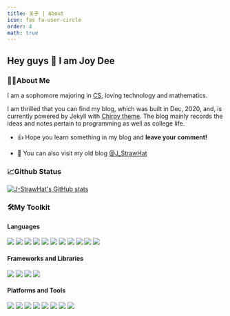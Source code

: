 ```yaml
---
title: 关于 | About
icon: fas fa-user-circle
order: 4
math: true
---
```


## Hey guys 👋 I am Joy Dee

### 🙆‍♂️About Me

I am a sophomore majoring in [CS](https://baike.baidu.com/item/%E8%AE%A1%E7%AE%97%E6%9C%BA%E7%A7%91%E5%AD%A6%E4%B8%8E%E6%8A%80%E6%9C%AF/663582?fr=aladdin), loving technology and mathematics. 

I am thrilled that you can find my blog, which was built in Dec, 2020, and, is currently powered by Jekyll with [Chirpy theme](https://github.com/cotes2020/jekyll-theme-chirpy). The blog mainly records the ideas and notes pertain to programming as well as college life.


+ 👍 Hope you learn something in my blog and **leave your comment!**  

+ 👯 You can also visit my old blog [@J_StrawHat](https://www.cnblogs.com/J-StrawHat)

### 📈Github Status

[![J-StrawHat's GitHub stats](https://github-readme-stats.vercel.app/api?username=j-strawhat&show_icons=true&include_all_commits=true&count_private=true&cache_seconds=7200)](https://github.com/anuraghazra/github-readme-stats)

### 🛠️My Toolkit

#### Languages

![](https://img.shields.io/badge/Java-f03566.svg?logo=java&logoColor=white) ![](https://img.shields.io/badge/C++-00599C.svg?logo=cplusplus&logoColor=white) ![](https://img.shields.io/badge/C%20Language-0a71b4.svg?logo=c&logoColor=white) ![](https://img.shields.io/badge/-Assembly%20Language-24324a) ![](https://img.shields.io/badge/SQL%20-%23025E8C.svg?logo=amazon-dynamodb&logoColor=white) ![](https://img.shields.io/badge/-Verilog-yellow) ![](https://img.shields.io/badge/LaTeX%20-%23008080.svg?logo=LaTeX&logoColor=white) ![](https://img.shields.io/badge/Markdown-%23000000.svg?logo=markdown&logoColor=white) ![](https://img.shields.io/badge/HTML%20-%23E34F26.svg?logo=html5&logoColor=white) ![](https://img.shields.io/badge/CSS%20-%231572B6.svg?logo=css3&logoColor=white) ![](https://img.shields.io/badge/JavaScript%20-%23F7DF1E.svg?logo=javascript&logoColor=black)

#### Frameworks and Libraries

![](https://img.shields.io/badge/Spring%20Boot-6DB33F.svg?logo=springboot&logoColor=white) ![](https://img.shields.io/badge/-MyBatis-%23d40000) ![](https://img.shields.io/badge/Bootstrap-7952B3.svg?logo=bootstrap&logoColor=white) ![](https://img.shields.io/badge/Apache%20ECharts-AA344D.svg?logo=apacheecharts&logoColor=white)

#### Platforms and Tools

![](https://img.shields.io/badge/MySQL-%2300f.svg?logo=mysql&logoColor=white) ![](https://img.shields.io/badge/SQL%20Server-CC2927.svg?logo=microsoftsqlserver&logoColor=white) ![](https://img.shields.io/badge/Unity-000000.svg?logo=unity&logoColor=white) ![](https://img.shields.io/badge/Qt-41CD52.svg?logo=qt&logoColor=white) ![](https://img.shields.io/badge/Git%20-%23F05033.svg?logo=git&logoColor=white) ![](https://img.shields.io/badge/Microsoft%20Office-D83B01.svg?logo=microsoftoffice&logoColor=white) ![](https://img.shields.io/badge/Adobe%20Photoshop-31A8FF.svg?logo=adobephotoshop&logoColor=white) ![](https://img.shields.io/badge/Linux-FF6C0E.svg?logo=linux&logoColor=white)

